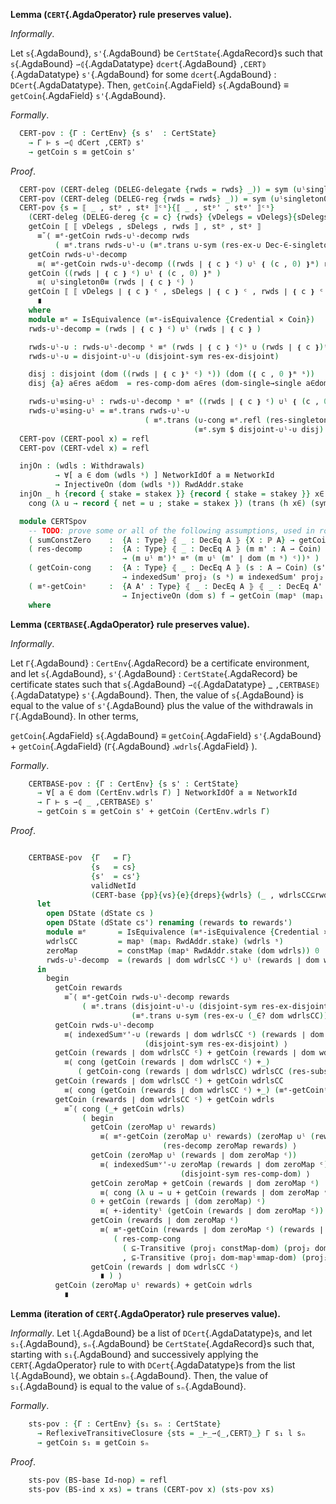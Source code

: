 <!--
```agda

{-# OPTIONS --safe #-}

open import Ledger.Conway.Specification.Gov.Base

module Ledger.Conway.Specification.Certs.Properties.PoVLemmas (gs : _) (open GovStructure gs) where

open import Ledger.Conway.Specification.Certs gs
open import Ledger.Conway.Specification.Gov.Actions gs hiding (yes; no)
open import Ledger.Prelude

open import Axiom.Set.Properties th

open import Algebra using (CommutativeMonoid)
open import Data.Maybe.Properties
open import Data.Nat.Properties using (+-0-monoid; +-0-commutativeMonoid; +-identityʳ; +-identityˡ)
open import Relation.Binary using (IsEquivalence)
open import Relation.Nullary.Decidable
open import Tactic.ReduceDec

open Computational ⦃...⦄

open import stdlib-meta.Tactic.GenError using (genErrors)

open CertState

private variable
  dCert : DCert
  l : List DCert
  A A' B : Type
instance
  _ = +-0-monoid

getCoin-singleton : ⦃ _ : DecEq A ⦄ {(a , c) : A × Coin} → indexedSumᵛ' id ❴ (a , c) ❵ ≡ c
getCoin-singleton = indexedSum-singleton' {M = Coin} (finiteness _)

∪ˡsingleton∈dom :  ⦃ _ : DecEq A ⦄ (m : A ⇀ Coin) {(a , c) : A × Coin}
                → a ∈ dom m → getCoin (m ∪ˡ ❴ (a , c) ❵ᵐ) ≡ getCoin m
∪ˡsingleton∈dom m {(a , c)} a∈dom = ≡ᵉ-getCoin (m ∪ˡ ❴ (a , c) ❵) m (singleton-∈-∪ˡ {m = m} a∈dom)

module _  ( indexedSumᵛ'-∪ :  {A : Type} ⦃ _ : DecEq A ⦄ (m m' : A ⇀ Coin)
                              → disjoint (dom m) (dom m')
                              → getCoin (m ∪ˡ m') ≡ getCoin m + getCoin m' )
  where
  open ≡-Reasoning
  open Equivalence

  ∪ˡsingleton∉dom :  ⦃ _ : DecEq A ⦄ (m : A ⇀ Coin) {(a , c) : A × Coin}
                   → a ∉ dom m → getCoin (m ∪ˡ ❴ (a , c) ❵ᵐ) ≡ getCoin m + c
  ∪ˡsingleton∉dom m {(a , c)} a∉dom = begin
    getCoin (m ∪ˡ ❴ a , c ❵ᵐ)
      ≡⟨ indexedSumᵛ'-∪ m ❴ a , c ❵ᵐ
         ( λ x y → a∉dom (subst (_∈ dom m) (from ∈-dom-singleton-pair y) x) ) ⟩
    getCoin m + getCoin ❴ a , c ❵ᵐ
      ≡⟨ cong (getCoin m +_) getCoin-singleton ⟩
    getCoin m + c
      ∎

  ∪ˡsingleton0≡ : ⦃ _ : DecEq A ⦄ → (m : A ⇀ Coin) {a : A} → getCoin (m ∪ˡ ❴ (a , 0) ❵ᵐ) ≡ getCoin m
  ∪ˡsingleton0≡ m {a} with a ∈? dom m
  ... | yes a∈dom = ∪ˡsingleton∈dom m a∈dom
  ... | no a∉dom = trans (∪ˡsingleton∉dom m a∉dom) (+-identityʳ (getCoin m))
```
-->


**Lemma (`CERT`{.AgdaOperator} rule preserves value).**

*Informally*.

Let `s`{.AgdaBound}, `s'`{.AgdaBound} be `CertState`{.AgdaRecord}s such that
`s`{.AgdaBound} `⇀⦇`{.AgdaDatatype} `dcert`{.AgdaBound} `,CERT⦈`{.AgdaDatatype} `s'`{.AgdaBound} for
some `dcert`{.AgdaBound} : `DCert`{.AgdaDatatype}. Then,
`getCoin`{.AgdaField} `s`{.AgdaBound} $≡$ `getCoin`{.AgdaField} `s'`{.AgdaBound}.

*Formally*.

```agda
  CERT-pov : {Γ : CertEnv} {s s'  : CertState}
    → Γ ⊢ s ⇀⦇ dCert ,CERT⦈ s'
    → getCoin s ≡ getCoin s'
```

*Proof*.

```agda
  CERT-pov (CERT-deleg (DELEG-delegate {rwds = rwds} _)) = sym (∪ˡsingleton0≡ rwds)
  CERT-pov (CERT-deleg (DELEG-reg {rwds = rwds} _)) = sym (∪ˡsingleton0≡ rwds)
  CERT-pov {s = ⟦ _ , stᵖ , stᵍ ⟧ᶜˢ}{⟦ _ , stᵖ' , stᵍ' ⟧ᶜˢ}
    (CERT-deleg (DELEG-dereg {c = c} {rwds} {vDelegs = vDelegs}{sDelegs} x)) = begin
    getCoin ⟦ ⟦ vDelegs , sDelegs , rwds ⟧ , stᵖ , stᵍ ⟧
      ≡˘⟨ ≡ᵉ-getCoin rwds-∪ˡ-decomp rwds
          ( ≡ᵉ.trans rwds-∪ˡ-∪ (≡ᵉ.trans ∪-sym (res-ex-∪ Dec-∈-singleton)) ) ⟩
    getCoin rwds-∪ˡ-decomp
      ≡⟨ ≡ᵉ-getCoin rwds-∪ˡ-decomp ((rwds ∣ ❴ c ❵ ᶜ) ∪ˡ ❴ (c , 0) ❵ᵐ) rwds-∪ˡ≡sing-∪ˡ  ⟩
    getCoin ((rwds ∣ ❴ c ❵ ᶜ) ∪ˡ ❴ (c , 0) ❵ᵐ )
      ≡⟨ ∪ˡsingleton0≡ (rwds ∣ ❴ c ❵ ᶜ) ⟩
    getCoin ⟦ ⟦ vDelegs ∣ ❴ c ❵ ᶜ , sDelegs ∣ ❴ c ❵ ᶜ , rwds ∣ ❴ c ❵ ᶜ ⟧ , stᵖ' , stᵍ' ⟧
      ∎
    where
    module ≡ᵉ = IsEquivalence (≡ᵉ-isEquivalence {Credential × Coin})
    rwds-∪ˡ-decomp = (rwds ∣ ❴ c ❵ ᶜ) ∪ˡ (rwds ∣ ❴ c ❵ )

    rwds-∪ˡ-∪ : rwds-∪ˡ-decomp ˢ ≡ᵉ (rwds ∣ ❴ c ❵ ᶜ)ˢ ∪ (rwds ∣ ❴ c ❵)ˢ
    rwds-∪ˡ-∪ = disjoint-∪ˡ-∪ (disjoint-sym res-ex-disjoint)

    disj : disjoint (dom ((rwds ∣ ❴ c ❵ˢ ᶜ) ˢ)) (dom (❴ c , 0 ❵ᵐ ˢ))
    disj {a} a∈res a∈dom  = res-comp-dom a∈res (dom-single→single a∈dom)

    rwds-∪ˡ≡sing-∪ˡ : rwds-∪ˡ-decomp ˢ ≡ᵉ ((rwds ∣ ❴ c ❵ ᶜ) ∪ˡ ❴ (c , 0) ❵ᵐ )ˢ
    rwds-∪ˡ≡sing-∪ˡ = ≡ᵉ.trans rwds-∪ˡ-∪
                              ( ≡ᵉ.trans (∪-cong ≡ᵉ.refl (res-singleton'{m = rwds} x))
                                         (≡ᵉ.sym $ disjoint-∪ˡ-∪ disj) )
  CERT-pov (CERT-pool x) = refl
  CERT-pov (CERT-vdel x) = refl

  injOn : (wdls : Withdrawals)
          → ∀[ a ∈ dom (wdls ˢ) ] NetworkIdOf a ≡ NetworkId
          → InjectiveOn (dom (wdls ˢ)) RwdAddr.stake
  injOn _ h {record { stake = stakex }} {record { stake = stakey }} x∈ y∈ refl =
    cong (λ u → record { net = u ; stake = stakex }) (trans (h x∈) (sym (h y∈)))

  module CERTSpov
    -- TODO: prove some or all of the following assumptions, used in roof of `CERTBASE-pov`.
    ( sumConstZero    :  {A : Type} ⦃ _ : DecEq A ⦄ {X : ℙ A} → getCoin (constMap X 0) ≡ 0 )
    ( res-decomp      :  {A : Type} ⦃ _ : DecEq A ⦄ (m m' : A ⇀ Coin)
                         → (m ∪ˡ m')ˢ ≡ᵉ (m ∪ˡ (m' ∣ dom (m ˢ) ᶜ))ˢ )
    ( getCoin-cong    :  {A : Type} ⦃ _ : DecEq A ⦄ (s : A ⇀ Coin) (s' : ℙ (A × Coin)) → s ˢ ≡ᵉ s'
                         → indexedSum' proj₂ (s ˢ) ≡ indexedSum' proj₂ s' )
    ( ≡ᵉ-getCoinˢ     :  {A A' : Type} ⦃ _ : DecEq A ⦄ ⦃ _ : DecEq A' ⦄ (s : ℙ (A × Coin)) {f : A → A'}
                         → InjectiveOn (dom s) f → getCoin (mapˢ (map₁ f) s) ≡ getCoin s )
    where
```


**Lemma (`CERTBASE`{.AgdaOperator} rule preserves value).**

*Informally*.

Let `Γ`{.AgdaBound} : `CertEnv`{.AgdaRecord} be a certificate environment, and let
`s`{.AgdaBound}, `s'`{.AgdaBound} : `CertState`{.AgdaRecord} be certificate states such that
`s`{.AgdaBound} `⇀⦇`{.AgdaDatatype} \_ `,CERTBASE⦈`{.AgdaDatatype} `s'`{.AgdaBound}.
Then, the value of `s`{.AgdaBound} is equal to the value of `s'`{.AgdaBound} plus the
value of the withdrawals in `Γ`{.AgdaBound}.  In other terms,

`getCoin`{.AgdaField} `s`{.AgdaBound} $≡$ `getCoin`{.AgdaField} `s'`{.AgdaBound} + `getCoin`{.AgdaField} (`Γ`{.AgdaBound} .`wdrls`{.AgdaField} ).

*Formally*.

```agda
    CERTBASE-pov : {Γ : CertEnv} {s s' : CertState}
      → ∀[ a ∈ dom (CertEnv.wdrls Γ) ] NetworkIdOf a ≡ NetworkId
      → Γ ⊢ s ⇀⦇ _ ,CERTBASE⦈ s'
      → getCoin s ≡ getCoin s' + getCoin (CertEnv.wdrls Γ)
```

*Proof*.

```agda

    CERTBASE-pov  {Γ   = Γ}
                  {s   = cs}
                  {s'  = cs'}
                  validNetId
                  (CERT-base {pp}{vs}{e}{dreps}{wdrls} (_ , wdrlsCC⊆rwds)) =
      let
        open DState (dState cs )
        open DState (dState cs') renaming (rewards to rewards')
        module ≡ᵉ       = IsEquivalence (≡ᵉ-isEquivalence {Credential × Coin})
        wdrlsCC         = mapˢ (map₁ RwdAddr.stake) (wdrls ˢ)
        zeroMap         = constMap (mapˢ RwdAddr.stake (dom wdrls)) 0
        rwds-∪ˡ-decomp  = (rewards ∣ dom wdrlsCC ᶜ) ∪ˡ (rewards ∣ dom wdrlsCC)
      in
        begin
          getCoin rewards
            ≡˘⟨ ≡ᵉ-getCoin rwds-∪ˡ-decomp rewards
                ( ≡ᵉ.trans (disjoint-∪ˡ-∪ (disjoint-sym res-ex-disjoint))
                           (≡ᵉ.trans ∪-sym (res-ex-∪ (_∈? dom wdrlsCC))) ) ⟩
          getCoin rwds-∪ˡ-decomp
            ≡⟨ indexedSumᵛ'-∪ (rewards ∣ dom wdrlsCC ᶜ) (rewards ∣ dom wdrlsCC)
                              (disjoint-sym res-ex-disjoint) ⟩
          getCoin (rewards ∣ dom wdrlsCC ᶜ) + getCoin (rewards ∣ dom wdrlsCC )
            ≡⟨ cong (getCoin (rewards ∣ dom wdrlsCC ᶜ) +_)
               ( getCoin-cong (rewards ∣ dom wdrlsCC) wdrlsCC (res-subset{m = rewards} wdrlsCC⊆rwds) ) ⟩
          getCoin (rewards ∣ dom wdrlsCC ᶜ) + getCoin wdrlsCC
            ≡⟨ cong (getCoin (rewards ∣ dom wdrlsCC ᶜ) +_) (≡ᵉ-getCoinˢ (wdrls ˢ) (injOn wdrls validNetId)) ⟩
          getCoin (rewards ∣ dom wdrlsCC ᶜ) + getCoin wdrls
            ≡˘⟨ cong (_+ getCoin wdrls)
                ( begin
                  getCoin (zeroMap ∪ˡ rewards)
                    ≡⟨ ≡ᵉ-getCoin (zeroMap ∪ˡ rewards) (zeroMap ∪ˡ (rewards ∣ dom zeroMap ᶜ))
                                  (res-decomp zeroMap rewards) ⟩
                  getCoin (zeroMap ∪ˡ (rewards ∣ dom zeroMap ᶜ))
                    ≡⟨ indexedSumᵛ'-∪ zeroMap (rewards ∣ dom zeroMap ᶜ)
                                      (disjoint-sym res-comp-dom) ⟩
                  getCoin zeroMap + getCoin (rewards ∣ dom zeroMap ᶜ)
                    ≡⟨ cong (λ u → u + getCoin (rewards ∣ dom zeroMap ᶜ)) sumConstZero ⟩
                  0 + getCoin (rewards ∣ (dom zeroMap) ᶜ)
                    ≡⟨ +-identityˡ (getCoin (rewards ∣ dom zeroMap ᶜ)) ⟩
                  getCoin (rewards ∣ dom zeroMap ᶜ)
                    ≡⟨ ≡ᵉ-getCoin (rewards ∣ dom zeroMap ᶜ) (rewards ∣ dom wdrlsCC ᶜ)
                       ( res-comp-cong
                         ( ⊆-Transitive (proj₁ constMap-dom) (proj₂ dom-mapˡ≡map-dom)
                         , ⊆-Transitive (proj₁ dom-mapˡ≡map-dom) (proj₂ constMap-dom) ) ) ⟩
                  getCoin (rewards ∣ dom wdrlsCC ᶜ)
                    ∎ ) ⟩
          getCoin (zeroMap ∪ˡ rewards) + getCoin wdrls
            ∎
```

**Lemma (iteration of `CERT`{.AgdaOperator} rule preserves value).**

*Informally*. Let `l`{.AgdaBound} be a list of `DCert`{.AgdaDatatype}s, and let
`s₁`{.AgdaBound}, `sₙ`{.AgdaBound} be `CertState`{.AgdaRecord}s such that, starting
with `s₁`{.AgdaBound} and successively applying the `CERT`{.AgdaOperator} rule to with
`DCert`{.AgdaDatatype}s from the list `l`{.AgdaBound}, we obtain `sₙ`{.AgdaBound}.
Then, the value of `s₁`{.AgdaBound} is equal to the value of `sₙ`{.AgdaBound}.

*Formally*.

```agda
    sts-pov : {Γ : CertEnv} {s₁ sₙ : CertState}
      → ReflexiveTransitiveClosure {sts = _⊢_⇀⦇_,CERT⦈_} Γ s₁ l sₙ
      → getCoin s₁ ≡ getCoin sₙ
```

*Proof*.

```agda
    sts-pov (BS-base Id-nop) = refl
    sts-pov (BS-ind x xs) = trans (CERT-pov x) (sts-pov xs)
```
